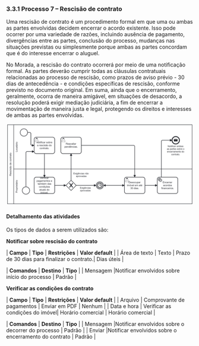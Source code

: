 ### 3.3.1 Processo 7 – Rescisão de contrato

Uma rescisão de contrato é um procedimento formal em que uma ou ambas as partes envolvidas decidem encerrar o acordo existente. Isso pode ocorrer por uma variedade de razões, incluindo ausência de pagamento, divergências entre as partes, conclusão do processo, mudanças nas situações previstas ou simplesmente porque ambas as partes concordam que é do interesse encerrar o aluguel. 

No Morada, a rescisão do contrato ocorrerá por meio de uma notificação formal. As partes deverão cumprir todas as cláusulas contratuais relacionadas ao processo de rescisão, como prazos de aviso prévio - 30 dias de antecedência - e condições específicas de rescisão, conforme previsto no documento original. Em suma, ainda que o encerramento, geralmente, ocorra de maneira amigável, em situações de desacordo, a resolução poderá exigir mediação judiciária, a fim de encerrar a movimentação de maneira justa e legal, protegendo os direitos e interesses de ambas as partes envolvidas.

![processo-7](/docs/images/processo-7.png)

#### Detalhamento das atividades

Os tipos de dados a serem utilizados são:

**Notificar sobre rescisão do contrato**

| **Campo**       | **Tipo**     |            **Restrições**                  | **Valor default** |
| Área de texto   | Texto        | Prazo de 30 dias para finalizar o contrato.| Dias úteis        |


| **Comandos**         |  **Destino**                                         | **Tipo** |
| Mensagem             |Notificar envolvidos sobre início do processo         | Padrão   |


**Verificar as condições do contrato**

| **Campo**       | **Tipo**                        |     **Restrições**      | **Valor default** |
| Arquivo         | Comprovante de pagamentos       | Enviar em PDF           | Nenhum            |
| Data e hora     | Verificar as condições do imóvel| Horário comercial       | Horário comercial |

| **Comandos**         |  **Destino**                                         | **Tipo** |
| Mensagem             |Notificar envolvidos sobre o decorrer do processo     | Padrão   |
| Enviar               |Notificar envolvidos sobre o encerramento do contrato | Padrão   |

